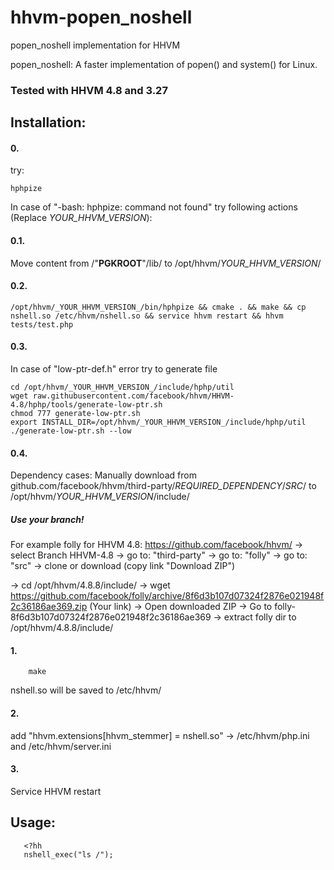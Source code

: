 # hhvm-popen_noshell
popen_noshell implementation for HHVM

popen_noshell: A faster implementation of popen() and system() for Linux.

### Tested with HHVM 4.8 and 3.27

## Installation:

#### 0.
try:
```shell
hphpize
```

In case of "-bash: hphpize: command not found" try following actions (Replace _YOUR_HHVM_VERSION_):

#### 0.1.
Move content from /"__PGKROOT__"/lib/ to /opt/hhvm/_YOUR_HHVM_VERSION_/

#### 0.2.
```shell
/opt/hhvm/_YOUR_HHVM_VERSION_/bin/hphpize && cmake . && make && cp nshell.so /etc/hhvm/nshell.so && service hhvm restart && hhvm tests/test.php
```

#### 0.3.
In case of "low-ptr-def.h" error try to generate file

```shell
cd /opt/hhvm/_YOUR_HHVM_VERSION_/include/hphp/util
wget raw.githubusercontent.com/facebook/hhvm/HHVM-4.8/hphp/tools/generate-low-ptr.sh
chmod 777 generate-low-ptr.sh
export INSTALL_DIR=/opt/hhvm/_YOUR_HHVM_VERSION_/include/hphp/util
./generate-low-ptr.sh --low
```

#### 0.4.
Dependency cases:
Manually download from github.com/facebook/hhvm/third-party/_REQUIRED_DEPENDENCY_/_SRC_/ 
to 
/opt/hhvm/_YOUR_HHVM_VERSION_/include/

##### Use your branch!

For example folly for HHVM 4.8:
https://github.com/facebook/hhvm/
-> select Branch HHVM-4.8
-> go to: "third-party"
-> go to: "folly"
-> go to: "src"
-> clone or download (copy link "Download ZIP")

-> cd /opt/hhvm/4.8.8/include/
-> wget https://github.com/facebook/folly/archive/8f6d3b107d07324f2876e021948f2c36186ae369.zip (Your link)
-> Open downloaded ZIP
-> Go to folly-8f6d3b107d07324f2876e021948f2c36186ae369
-> extract folly dir to /opt/hhvm/4.8.8/include/

#### 1. 
```shell
	make
```
	
nshell.so will be saved to /etc/hhvm/

#### 2. 
add "hhvm.extensions[hhvm_stemmer] = nshell.so" -> /etc/hhvm/php.ini and /etc/hhvm/server.ini

#### 3. 
Service HHVM restart

## Usage:

```hack
   <?hh
   nshell_exec("ls /");
```
